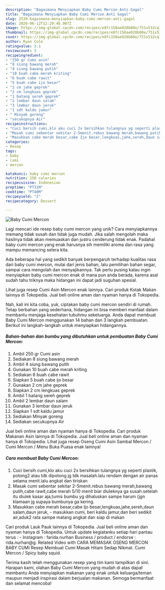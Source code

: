 ```yaml
---
description: "Bagaimana Menyiapkan Baby Cumi Mercon Anti Gagal"
title: "Bagaimana Menyiapkan Baby Cumi Mercon Anti Gagal"
slug: 2539-bagaimana-menyiapkan-baby-cumi-mercon-anti-gagal
date: 2020-06-12T12:29:46.907Z
image: https://img-global.cpcdn.com/recipes/e8fc158ae028b80e/751x532cq70/baby-cumi-mercon-foto-resep-utama.jpg
thumbnail: https://img-global.cpcdn.com/recipes/e8fc158ae028b80e/751x532cq70/baby-cumi-mercon-foto-resep-utama.jpg
cover: https://img-global.cpcdn.com/recipes/e8fc158ae028b80e/751x532cq70/baby-cumi-mercon-foto-resep-utama.jpg
author: Ryan Cole
ratingvalue: 3.1
reviewcount: 3
recipeingredient:
- "250 gr Cumi asin"
- "8 siung bawang merah"
- "4 siung bawang putih"
- "10 buah cabe merah kriting"
- "6 buah cabe rawit"
- "5 buah cabe ijo besar"
- "2 cm jahe geprek"
- "2 cm lengkuas geprek"
- "1 batang sereh geprek"
- "2 lembar daun salam"
- "3 lembar daun jeruk"
- "1 sdt kaldu jamur"
- " Minyak goreng"
- "secukupnya Air"
recipeinstructions:
- "Cuci bersih cumi,klo aku cuci 2x bersihkan tulangnya yg seperti plastik, potong2 atau tdk dipotong jg tdk masalah.lalu rendam dengan air panas selama menit.lalu angkat dan tiriskan"
- "Masak cumi sebentar sekitar 2-5menit.rebus bawang merah,bawang putih,cabe rawit,cabe merah 5/10 menit biar diuleknya ga susah.setelah itu diulek kasar aja,tumis bumbu yg dihaluskan sampe harum (jgn klamaan jg supaya bumbunya ga kering."
- "Masukkan cabe merah besar,cabe Ijo besar,lengkuas,jahe,sereh,daun salam,daun jeruk, masukkan cumi, beri kaldu jamur,dan beri sedikit air,aduk2 rata sampe matang angkat dan siap di makan"
categories:
- Resep
tags:
- baby
- cumi
- mercon

katakunci: baby cumi mercon 
nutrition: 250 calories
recipecuisine: Indonesian
preptime: "PT31M"
cooktime: "PT40M"
recipeyield: "2"
recipecategory: Dessert

---
```



![Baby Cumi Mercon](https://img-global.cpcdn.com/recipes/e8fc158ae028b80e/751x532cq70/baby-cumi-mercon-foto-resep-utama.jpg)

Lagi mencari ide resep baby cumi mercon yang unik? Cara menyiapkannya memang tidak susah dan tidak juga mudah. Jika salah mengolah maka hasilnya tidak akan memuaskan dan justru cenderung tidak enak. Padahal baby cumi mercon yang enak harusnya sih memiliki aroma dan rasa yang mampu memancing selera kita.

Ada beberapa hal yang sedikit banyak berpengaruh terhadap kualitas rasa dari baby cumi mercon, mulai dari jenis bahan, lalu pemilihan bahan segar, sampai cara mengolah dan menyajikannya. Tak perlu pusing kalau ingin menyiapkan baby cumi mercon enak di mana pun anda berada, karena asal sudah tahu triknya maka hidangan ini dapat jadi suguhan spesial.

Lihat juga resep Cumi Asin Mercon enak lainnya. Cari produk Kotak Makan lainnya di Tokopedia. Jual beli online aman dan nyaman hanya di Tokopedia.


Nah, kali ini kita coba, yuk, ciptakan baby cumi mercon sendiri di rumah. Tetap berbahan yang sederhana, hidangan ini bisa memberi manfaat dalam membantu menjaga kesehatan tubuhmu sekeluarga. Anda dapat membuat Baby Cumi Mercon menggunakan 14 bahan dan 3 langkah pembuatan. Berikut ini langkah-langkah untuk menyiapkan hidangannya.

<!--inarticleads1-->

##### Bahan-bahan dan bumbu yang dibutuhkan untuk pembuatan Baby Cumi Mercon:

1. Ambil 250 gr Cumi asin
1. Sediakan 8 siung bawang merah
1. Ambil 4 siung bawang putih
1. Gunakan 10 buah cabe merah kriting
1. Sediakan 6 buah cabe rawit
1. Siapkan 5 buah cabe ijo besar
1. Gunakan 2 cm jahe geprek
1. Siapkan 2 cm lengkuas geprek
1. Ambil 1 batang sereh geprek
1. Ambil 2 lembar daun salam
1. Gunakan 3 lembar daun jeruk
1. Siapkan 1 sdt kaldu jamur
1. Sediakan  Minyak goreng
1. Sediakan secukupnya Air


Jual beli online aman dan nyaman hanya di Tokopedia. Cari produk Makanan Asin lainnya di Tokopedia. Jual beli online aman dan nyaman hanya di Tokopedia. Lihat juga resep Oseng Cumi Asin Sambal Mercon / Cumi Mercon / Menu Buka Puasa enak lainnya! 

<!--inarticleads2-->

##### Cara membuat Baby Cumi Mercon:

1. Cuci bersih cumi,klo aku cuci 2x bersihkan tulangnya yg seperti plastik, potong2 atau tdk dipotong jg tdk masalah.lalu rendam dengan air panas selama menit.lalu angkat dan tiriskan
1. Masak cumi sebentar sekitar 2-5menit.rebus bawang merah,bawang putih,cabe rawit,cabe merah 5/10 menit biar diuleknya ga susah.setelah itu diulek kasar aja,tumis bumbu yg dihaluskan sampe harum (jgn klamaan jg supaya bumbunya ga kering.
1. Masukkan cabe merah besar,cabe Ijo besar,lengkuas,jahe,sereh,daun salam,daun jeruk, - masukkan cumi, beri kaldu jamur,dan beri sedikit air,aduk2 rata sampe matang angkat dan siap di makan


Cari produk Lauk Pauk lainnya di Tokopedia. Jual beli online aman dan nyaman hanya di Tokopedia. Untuk update kegiatanku setiap hari pantau terus : - Instagram : farida.nurhan Business / product / endorse : rida.nurhan@g. Related Video with CARA MEMASAK OSENG MERCON BABY CUMI Resep Membuat Cumi Masak Hitam Sedap Nikmat. Cumi Mercon / Spicy baby squid. 

Terima kasih telah menggunakan resep yang tim kami tampilkan di sini. Harapan kami, olahan Baby Cumi Mercon yang mudah di atas dapat membantu Anda menyiapkan makanan yang enak untuk keluarga/teman maupun menjadi inspirasi dalam berjualan makanan. Semoga bermanfaat dan selamat mencoba!
